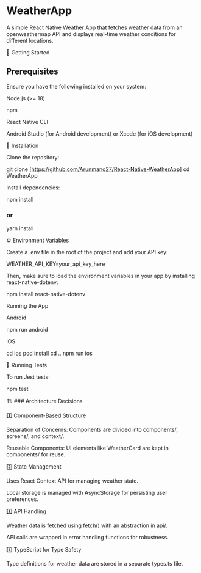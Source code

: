 # WeatherApp

A simple React Native Weather App that fetches weather data from an openweathermap API and displays real-time weather conditions for different locations.

🚀 Getting Started

## Prerequisites

Ensure you have the following installed on your system:

Node.js (>= 18)

npm

React Native CLI

Android Studio (for Android development) or Xcode (for iOS development)

🔧 Installation

Clone the repository:

git clone [https://github.com/Arunmano27/React-Native-WeatherApp]
cd WeatherApp

Install dependencies:

npm install
### or
yarn install

⚙️ Environment Variables

Create a .env file in the root of the project and add your API key:

WEATHER_API_KEY=your_api_key_here

Then, make sure to load the environment variables in your app by installing react-native-dotenv:

npm install react-native-dotenv

Running the App

Android

npm run android

iOS

cd ios
pod install
cd ..
npm run ios

🧪 Running Tests

To run Jest tests:

npm test

🏗️ ### Architecture Decisions

1️⃣ Component-Based Structure

Separation of Concerns: Components are divided into components/, screens/, and context/.

Reusable Components: UI elements like WeatherCard are kept in components/ for reuse.

2️⃣ State Management

Uses React Context API for managing weather state.

Local storage is managed with AsyncStorage for persisting user preferences.

3️⃣ API Handling

Weather data is fetched using fetch() with an abstraction in api/.

API calls are wrapped in error handling functions for robustness.

4️⃣ TypeScript for Type Safety

Type definitions for weather data are stored in a separate types.ts file.


